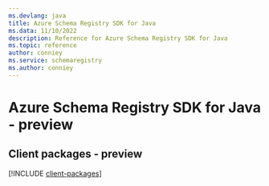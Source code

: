 ```yaml
---
ms.devlang: java
title: Azure Schema Registry SDK for Java
ms.data: 11/10/2022
description: Reference for Azure Schema Registry SDK for Java
ms.topic: reference
author: conniey
ms.service: schemaregistry
ms.author: conniey
---
```

# Azure Schema Registry SDK for Java - preview

## Client packages - preview
[!INCLUDE [client-packages](schema-registry-client-index.md)]
